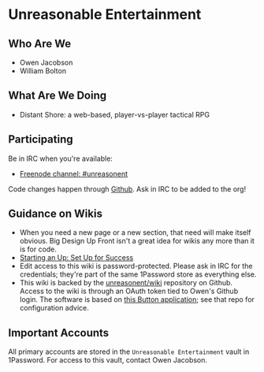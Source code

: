 # Unreasonable Entertainment

## Who Are We

* Owen Jacobson
* William Bolton

## What Are We Doing

* Distant Shore: a web-based, player-vs-player tactical RPG

## Participating

Be in IRC when you're available:

* [Freenode channel: #unreasonent](irc://irc.freenode.org/#unreasonent)

Code changes happen through [Github](https://github.com/unreasonent/). Ask in IRC to be added to the org!

## Guidance on Wikis

* When you need a new page or a new section, that need will make itself obvious. Big Design Up Front isn't a great idea for wikis any more than it is for code.
* [Starting an Up: Set Up for Success](https://startinganup.wordpress.com/2016/06/20/set-up-for-success/)
* Edit access to this wiki is password-protected. Please ask in IRC for the credentials; they're part of the same 1Password store as everything else.
* This wiki is backed by the [unreasonent/wiki](https://github.com/unreasonent/wiki) repository on Github. Access to the wiki is through an OAuth token tied to Owen's Github login. The software is based on [this Button application](https://github.com/naoa/gollum-on-heroku); see that repo for configuration advice.

## Important Accounts

All primary accounts are stored in the `Unreasonable Entertainment` vault in 1Password. For access to this vault, contact Owen Jacobson.